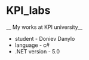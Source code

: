 # KPI_labs
__ My works at KPI university__
* student - Doniev Danylo
* language - c#
* .NET version - 5.0

